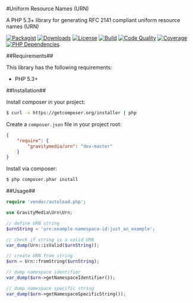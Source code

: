 #Uniform Resource Names (URN)

A PHP 5.3+ library for generating RFC 2141 compliant uniform resource names (URN)

[![Packagist](https://img.shields.io/packagist/v/gravitymedia/urn.svg)](https://packagist.org/packages/gravitymedia/urn)
[![Downloads](https://img.shields.io/packagist/dt/gravitymedia/urn.svg)](https://packagist.org/packages/gravitymedia/urn)
[![License](https://img.shields.io/packagist/l/gravitymedia/urn.svg)](https://packagist.org/packages/gravitymedia/urn)
[![Build](https://img.shields.io/travis/GravityMedia/Urn.svg)](https://travis-ci.org/GravityMedia/Urn)
[![Code Quality](https://img.shields.io/scrutinizer/g/GravityMedia/Urn.svg)](https://scrutinizer-ci.com/g/GravityMedia/Urn/?branch=master)
[![Coverage](https://img.shields.io/scrutinizer/coverage/g/GravityMedia/Urn.svg)](https://scrutinizer-ci.com/g/GravityMedia/Urn/?branch=master)
[![PHP Dependencies](https://www.versioneye.com/user/projects/54a6c39d27b014005400004b/badge.svg)](https://www.versioneye.com/user/projects/54a6c39d27b014005400004b)

##Requirements##

This library has the following requirements:

 - PHP 5.3+

##Installation##

Install composer in your project:

```bash
$ curl -s https://getcomposer.org/installer | php
```

Create a `composer.json` file in your project root:

```json
{
    "require": {
        "gravitymedia/urn": "dev-master"
    }
}
```

Install via composer:

```bash
$ php composer.phar install
```

##Usage##

```php
require 'vendor/autoload.php';

use GravityMedia\Urn\Urn;

// define URN string
$urnString = 'urn:example-namespace-id:just_an_example';

// check if string is a valid URN
var_dump(Urn::isValid($urnString));

// create URN from string
$urn = Urn::fromString($urnString);

// dump namespace identifier
var_dump($urn->getNamespaceIdentifier());

// dump namespace specific string
var_dump($urn->getNamespaceSpecificString());
```
